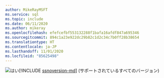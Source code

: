 ```yaml
---
author: MikeRayMSFT
ms.service: sql
ms.topic: include
ms.date: 06/11/2020
ms.author: mikeray
ms.openlocfilehash: efefcefbf553132288f1bafa16afdf847a695346
ms.sourcegitcommit: 894c1a23e922dc29b82c1d2c34c7b0ff28b38654
ms.translationtype: HT
ms.contentlocale: ja-JP
ms.lasthandoff: 11/01/2020
ms.locfileid: "85625498"
---
```

<Token>![はい](../media/yes-icon.png)[!INCLUDE [ssnoversion-md](../ssnoversion-md.md)] (サポートされているすべてのバージョン) </Token>


